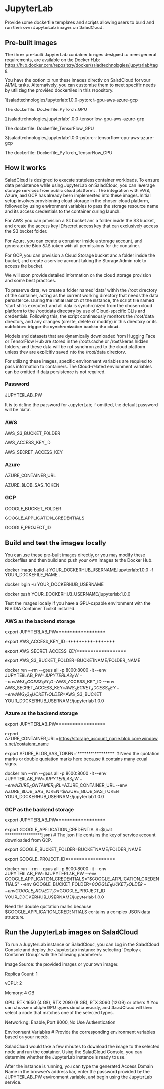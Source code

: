 # JupyterLab
Provide some dockerfile templates and scripts allowing users to build and run their own JupyterLab images on SaladCloud.

## Pre-built images
The three pre-built JupyterLab container images designed to meet general requirements, are available on the Docker Hub:
https://hub.docker.com/repository/docker/saladtechnologies/jupyterlab/tags

You have the option to run these images directly on SaladCloud for your AI/ML tasks. Alternatively, you can customize them to meet specific needs by utilizing the provided dockerfiles in this repository.

1)saladtechnologies/jupyterlab:1.0.0-pytorch-gpu-aws-azure-gcp

The dockerfile: Dockerfile_PyTorch_GPU

2)saladtechnologies/jupyterlab:1.0.0-tensorflow-gpu-aws-azure-gcp

The dockerfile: Dockerfile_TensorFlow_GPU

3)saladtechnologies/jupyterlab:1.0.0-pytorch-tensorflow-cpu-aws-azure-gcp

The dockerfile: Dockerfile_PyTorch_TensorFlow_CPU

## How it works
SaladCloud is designed to execute stateless container workloads. To ensure data persistence while using JupyterLab on SaladCloud, you can leverage storage services from public cloud platforms. The integration with AWS, Azure, and GCP has already been implemented into these images.
Initial setup involves provisioning cloud storage in the chosen cloud platform, followed by using environment variables to pass the storage resource name and its access credentials to the container during launch.

For AWS, you can provision a S3 bucket and a folder inside the S3 bucket, and create the access key ID/secret access key that can exclusively access the S3 bucket folder.

For Azure, you can create a container inside a storage account, and generate the Blob SAS token with all permissions for the container.

For GCP, you can provision a Cloud Storage bucket and a folder inside the bucket, and create a service account taking the Storage Admin role to access the bucket.

We will soon provide detailed information on the cloud storage provision and some best practices.

To preserve data, we create a folder named 'data' within the /root directory of the container, acting as the current working directory that needs the data persistence.
During the initial launch of the instance, the script file named ‘start.sh’ is executed, and all data is synchronized from the chosen cloud platform to the /root/data directory by use of Cloud-specific CLIs and credentials.
Following this, the script continuously monitors the /root/data directory, and any changes (create, delete or modify) in this directory or its subfolders trigger the synchronization back to the cloud.

Models and datasets that are dynamically downloaded from Hugging Face or TensorFlow Hub are stored in the /root/.cache or /root/.keras hidden folders; and these data will be not synchronized to the cloud platform unless they are explicitly saved into the /root/data directory.

For utilizing these images, specific environment variables are required to pass information to containers.
The Cloud-related environment variables can be omitted if data persistence is not required.

### Password
JUPYTERLAB_PW

It is to define the password for JupyterLab; if omitted, the default password will be 'data'.

### AWS
AWS_S3_BUCKET_FOLDER

AWS_ACCESS_KEY_ID

AWS_SECRET_ACCESS_KEY

### Azure
AZURE_CONTAINER_URL

AZURE_BLOB_SAS_TOKEN

### GCP
GOOGLE_BUCKET_FOLDER

GOOGLE_APPLICATION_CREDENTIALS

GOOGLE_PROJECT_ID

## Build and test the images locally
You can use these pre-built images directly, or you may modify these dockerfiles and then build and push your own images to the Docker Hub.

docker image build -t YOUR_DOCKERHUB_USERNAME/jupyterlab:1.0.0 -f YOUR_DOCKEFILE_NAME .

docker login -u YOUR_DOCKERHUB_USERNAME

docker push YOUR_DOCKERHUB_USERNAME/jupyterlab:1.0.0

Test the images locally if you have a GPU-capable environment with the NIVIDIA Container Toolkit installed.

### AWS as the backend storage
export JUPYTERLAB_PW=*****************

export AWS_ACCESS_KEY_ID=*****************

export AWS_SECRET_ACCESS_KEY=*****************

export AWS_S3_BUCKET_FOLDER=BUCKETNAME/FOLDER_NAME

docker run --rm --gpus all -p 8000:8000 -it
--env JUPYTERLAB_PW=$JUPYTERLAB_PW
--env AWS_ACCESS_KEY_ID=$AWS_ACCESS_KEY_ID --env AWS_SECRET_ACCESS_KEY=$AWS_SECRET_ACCESS_KEY --env AWS_S3_BUCKET_FOLDER=$AWS_S3_BUCKET
YOUR_DOCKERHUB_USERNAME/jupyterlab:1.0.0

### Azure as the backend storage
export JUPYTERLAB_PW=*****************

export AZURE_CONTAINER_URL=https://storage_account_name.blob.core.windows.net/contaienr_name

export AZURE_BLOB_SAS_TOKEN='*****************' # Need the quotation marks or double quotation marks here because it contains many equal signs.

docker run --rm --gpus all -p 8000:8000 -it
--env JUPYTERLAB_PW=$JUPYTERLAB_PW
--env AZURE_CONTAINER_URL=$AZURE_CONTAINER_URL --env AZURE_BLOB_SAS_TOKEN=$AZURE_BLOB_SAS_TOKEN
YOUR_DOCKERHUB_USERNAME/jupyterlab:1.0.0

### GCP as the backend storage
export JUPYTERLAB_PW=*****************

export GOOGLE_APPLICATION_CREDENTIALS=$(cat *****************.json) # The json file contains the key of service account downloaded from GCP.

export GOOGLE_BUCKET_FOLDER=BUCKETNAME/FOLDER_NAME

export GOOGLE_PROJECT_ID=*****************

docker run --rm --gpus all -p 8000:8000 -it
--env JUPYTERLAB_PW=$JUPYTERLAB_PW
--env GOOGLE_APPLICATION_CREDENTIALS="$GOOGLE_APPLICATION_CREDENTIALS" 
--env GOOGLE_BUCKET_FOLDER=$GOOGLE_BUCKET_FOLDER --env GOOGLE_PROJECT_ID=$GOOGLE_PROJECT_ID
YOUR_DOCKERHUB_USERNAME/jupyterlab:1.0.0

Need the double quotation marks because $GOOGLE_APPLICATION_CREDENTIALS contains a complex JSON data structure.

## Run the JupyterLab images on SaladCloud
To run a JupyterLab instance on SaladCloud, you can Log in the SaladCloud Console and deploy the JupyterLab instance by selecting 'Deploy a Container Group' with the following parameters:

Image Source: the provided images or your own images

Replica Count: 1

vCPU: 2

Memory: 4 GB

GPU: RTX 1650 (4 GB), RTX 2080 (8 GB), RTX 3060 (12 GB) or others # You can choose multiple GPU types simultaneously, and SaladCloud will then select a node that matches one of the selected types.

Networking: Enable, Port 8000, No Use Authentication 

Environment Variables # Provide the corresponding environment variables based on your needs.

SaladCloud would take a few minutes to download the image to the selected node and run the container. Using the SaladCloud Console, you can determine whether the JupyterLab instance is ready to use.

After the instance is running, you can type the generated Access Domain Name in the browser’s address bar, enter the password provided by the JUPYTERLAB_PW environment variable, and begin using the JupyterLab service.
